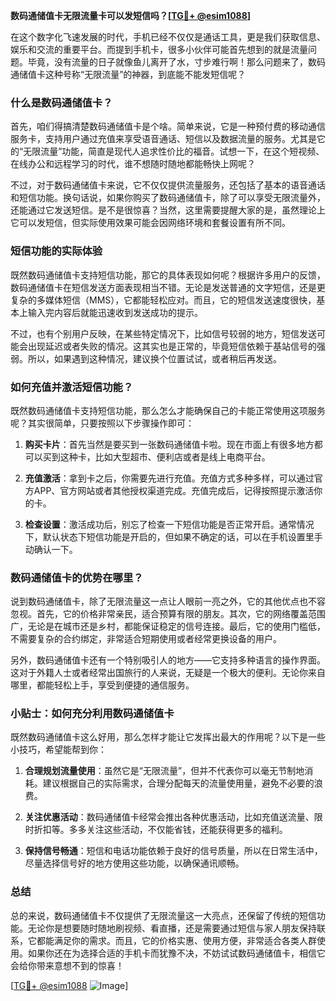 **数码通储值卡无限流量卡可以发短信吗？[[TG💪+ @esim1088](https://t.me/s/esim1088)]**

在这个数字化飞速发展的时代，手机已经不仅仅是通话工具，更是我们获取信息、娱乐和交流的重要平台。而提到手机卡，很多小伙伴可能首先想到的就是流量问题。毕竟，没有流量的日子就像鱼儿离开了水，寸步难行啊！那么问题来了，数码通储值卡这种号称“无限流量”的神器，到底能不能发短信呢？

### 什么是数码通储值卡？

首先，咱们得搞清楚数码通储值卡是个啥。简单来说，它是一种预付费的移动通信服务卡，支持用户通过充值来享受语音通话、短信以及数据流量的服务。尤其是它的“无限流量”功能，简直是现代人追求性价比的福音。试想一下，在这个短视频、在线办公和远程学习的时代，谁不想随时随地都能畅快上网呢？

不过，对于数码通储值卡来说，它不仅仅提供流量服务，还包括了基本的语音通话和短信功能。换句话说，如果你购买了数码通储值卡，除了可以享受无限流量外，还能通过它发送短信。是不是很惊喜？当然，这里需要提醒大家的是，虽然理论上它可以发短信，但实际使用效果可能会因网络环境和套餐设置有所不同。

### 短信功能的实际体验

既然数码通储值卡支持短信功能，那它的具体表现如何呢？根据许多用户的反馈，数码通储值卡在短信发送方面表现相当不错。无论是发送普通的文字短信，还是更复杂的多媒体短信（MMS），它都能轻松应对。而且，它的短信发送速度很快，基本上输入完内容后就能迅速收到发送成功的提示。

不过，也有个别用户反映，在某些特定情况下，比如信号较弱的地方，短信发送可能会出现延迟或者失败的情况。这其实也是正常的，毕竟短信依赖于基站信号的强弱。所以，如果遇到这种情况，建议换个位置试试，或者稍后再发送。

### 如何充值并激活短信功能？

既然数码通储值卡支持短信功能，那么怎么才能确保自己的卡能正常使用这项服务呢？其实很简单，只要按照以下步骤操作即可：

1. **购买卡片**：首先当然是要买到一张数码通储值卡啦。现在市面上有很多地方都可以买到这种卡，比如大型超市、便利店或者是线上电商平台。
   
2. **充值激活**：拿到卡之后，你需要先进行充值。充值方式多种多样，可以通过官方APP、官方网站或者其他授权渠道完成。充值完成后，记得按照提示激活你的卡。

3. **检查设置**：激活成功后，别忘了检查一下短信功能是否正常开启。通常情况下，默认状态下短信功能是开启的，但如果不确定的话，可以在手机设置里手动确认一下。

### 数码通储值卡的优势在哪里？

说到数码通储值卡，除了无限流量这一点让人眼前一亮之外，它的其他优点也不容忽视。首先，它的价格非常亲民，适合预算有限的朋友。其次，它的网络覆盖范围广，无论是在城市还是乡村，都能保证稳定的信号连接。最后，它的使用门槛低，不需要复杂的合约绑定，非常适合短期使用或者经常更换设备的用户。

另外，数码通储值卡还有一个特别吸引人的地方——它支持多种语言的操作界面。这对于外籍人士或者经常出国旅行的人来说，无疑是一个极大的便利。无论你来自哪里，都能轻松上手，享受到便捷的通信服务。

### 小贴士：如何充分利用数码通储值卡

既然数码通储值卡这么好用，那么怎样才能让它发挥出最大的作用呢？以下是一些小技巧，希望能帮到你：

1. **合理规划流量使用**：虽然它是“无限流量”，但并不代表你可以毫无节制地消耗。建议根据自己的实际需求，合理分配每天的流量使用量，避免不必要的浪费。

2. **关注优惠活动**：数码通储值卡经常会推出各种优惠活动，比如充值送流量、限时折扣等。多多关注这些活动，不仅能省钱，还能获得更多的福利。

3. **保持信号畅通**：短信和电话功能依赖于良好的信号质量，所以在日常生活中，尽量选择信号好的地方使用这些功能，以确保通讯顺畅。

### 总结

总的来说，数码通储值卡不仅提供了无限流量这一大亮点，还保留了传统的短信功能。无论你是想要随时随地刷视频、看直播，还是需要通过短信与家人朋友保持联系，它都能满足你的需求。而且，它的价格实惠、使用方便，非常适合各类人群使用。如果你还在为选择合适的手机卡而犹豫不决，不妨试试数码通储值卡，相信它会给你带来意想不到的惊喜！

[[TG💪+ @esim1088](https://t.me/s/esim1088) ![Image](https://i.postimg.cc/4NQfJmqS/Snipaste-2025-05-13-00-14-12.png)]